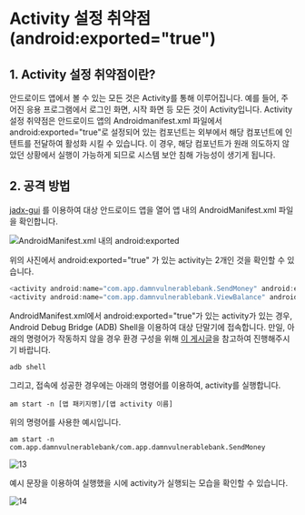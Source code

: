 # Activity 설정 취약점 (android:exported="true")

## 1. Activity 설정 취약점이란?


안드로이드 앱에서 볼 수 있는 모든 것은 Activity를 통해 이루어집니다. 
예를 들어, 주어진 응용 프로그램에서 로그인 화면, 시작 화면 등 모든 것이 Activity입니다. 
Activity 설정 취약점은 안드로이드 앱의 Androidmanifest.xml 파일에서 android:exported="true"로 설정되어 있는 컴포넌트는 외부에서 해당 컴포넌트에 인텐트를 전달하여 활성화 시킬 수 있습니다. 
이 경우, 해당 컴포넌트가 원래 의도하지 않았던 상황에서 실행이 가능하게 되므로 시스템 보안 침해 가능성이 생기게 됩니다.


## 2. 공격 방법


[jadx-gui](https://github.com/skylot/jadx/releases/latest)
를 이용하여 대상 안드로이드 앱을 열어 앱 내의 AndroidManifest.xml 파일을 확인합니다.


![AndroidManifest.xml 내의 android:exported](https://user-images.githubusercontent.com/114275157/200762512-e101c8b1-b5fd-4102-b744-e7408296c410.png)

위의 사진에서 android:exported="true" 가 있는 activity는 
2개인 것을 확인할 수 있습니다.
```js
<activity android:name="com.app.damnvulnerablebank.SendMoney" android:exported="true">
<activity android:name="com.app.damnvulnerablebank.ViewBalance" android:exported="true"/>
```

AndroidManifest.xml에서 android:exported="true"가 있는 activity가 있는 경우, Android Debug Bridge (ADB) Shell을 이용하여 대상 단말기에 접속합니다.
만일, 아래의 명령어가 작동하지 않을 경우 환경 구성을 위해 [이 게시글](https://labs.brandi.co.kr/2018/08/10/kimcy.html)을 참고하여 진행해주시기 바랍니다.

```shell
adb shell
```

그리고, 접속에 성공한 경우에는 아래의 명령어를 이용하여, activity를 실행합니다.

```shell
am start -n [앱 패키지명]/[앱 activity 이름] 
```
위의 명령어를 사용한 예시입니다.
```shell
am start -n com.app.damnvulnerablebank/com.app.damnvulnerablebank.SendMoney
```
![13](https://user-images.githubusercontent.com/114275157/200765301-8c9ea6af-4d7e-4d3f-a2a5-33b7022de2aa.png)

예시 문장을 이용하여 실행했을 시에 activity가 실행되는 모습을 확인할 수 있습니다.

![14](https://user-images.githubusercontent.com/114275157/200770697-0b39e913-d2e5-4464-ad47-2b308ebc3c00.png)

